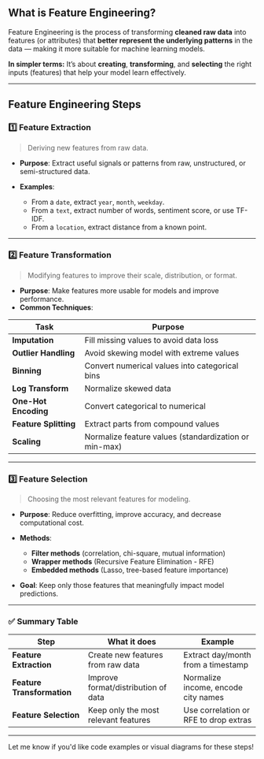 ## **What is Feature Engineering?**

Feature Engineering is the process of transforming **cleaned raw data** into features (or attributes) that **better represent the underlying patterns** in the data — making it more suitable for machine learning models.

**In simpler terms:**
It’s about **creating**, **transforming**, and **selecting** the right inputs (features) that help your model learn effectively.

---

## **Feature Engineering Steps**

### 1️⃣ **Feature Extraction**

> Deriving new features from raw data.

* **Purpose**: Extract useful signals or patterns from raw, unstructured, or semi-structured data.
* **Examples**:

  * From a `date`, extract `year`, `month`, `weekday`.
  * From a `text`, extract number of words, sentiment score, or use TF-IDF.
  * From a `location`, extract distance from a known point.

---

### 2️⃣ **Feature Transformation**

> Modifying features to improve their scale, distribution, or format.

* **Purpose**: Make features more usable for models and improve performance.
* **Common Techniques**:

| Task                  | Purpose                                               |
| --------------------- | ----------------------------------------------------- |
| **Imputation**        | Fill missing values to avoid data loss                |
| **Outlier Handling**  | Avoid skewing model with extreme values               |
| **Binning**           | Convert numerical values into categorical bins        |
| **Log Transform**     | Normalize skewed data                                 |
| **One-Hot Encoding**  | Convert categorical to numerical                      |
| **Feature Splitting** | Extract parts from compound values                    |
| **Scaling**           | Normalize feature values (standardization or min-max) |

---

### 3️⃣ **Feature Selection**

> Choosing the most relevant features for modeling.

* **Purpose**: Reduce overfitting, improve accuracy, and decrease computational cost.
* **Methods**:

  * **Filter methods** (correlation, chi-square, mutual information)
  * **Wrapper methods** (Recursive Feature Elimination - RFE)
  * **Embedded methods** (Lasso, tree-based feature importance)
* **Goal**: Keep only those features that meaningfully impact model predictions.

---

### ✅ Summary Table

| Step                       | What it does                         | Example                               |
| -------------------------- | ------------------------------------ | ------------------------------------- |
| **Feature Extraction**     | Create new features from raw data    | Extract day/month from a timestamp    |
| **Feature Transformation** | Improve format/distribution of data  | Normalize income, encode city names   |
| **Feature Selection**      | Keep only the most relevant features | Use correlation or RFE to drop extras |

---

Let me know if you'd like code examples or visual diagrams for these steps!
